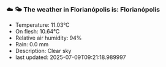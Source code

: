 ### ☁️ 🌤️  The weather in Florianópolis is: Florianópolis

- Temperature: 11.03°C
- On flesh: 10.64°C
- Relative air humidity: 94%
- Rain: 0.0 mm
- Description: Clear sky
- last updated: 2025-07-09T09:21:18.989997
